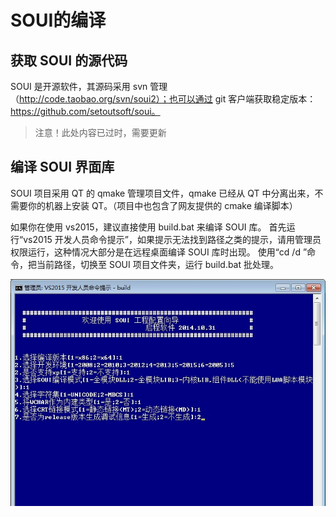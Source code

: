 # SOUI的编译


## 获取 SOUI 的源代码 
SOUI 是开源软件，其源码采用 svn 管理（http://code.taobao.org/svn/soui2）；也可以通过 git 客户端获取稳定版本：https://github.com/setoutsoft/soui。

> 注意！此处内容已过时，需要更新

## 编译 SOUI 界面库 
SOUI 项目采用 QT 的 qmake 管理项目文件，qmake 已经从 QT 中分离出来，不需要你的机器上安装 QT。（项目中也包含了网友提供的 cmake 编译脚本） 
 
如果你在使用 vs2015，建议直接使用 build.bat 来编译 SOUI 库。 
首先运行“vs2015 开发人员命令提示”，如果提示无法找到路径之类的提示，请用管理员权限运行，这种情况大部分是在远程桌面编译 SOUI 库时出现。 
使用“cd /d ”命令，把当前路径，切换至 SOUI 项目文件夹，运行 build.bat 批处理。

![aa](./images/3.jpg)
